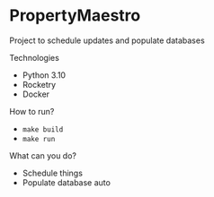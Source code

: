 # PropertyMaestro
Project to schedule updates and populate databases

Technologies
- Python 3.10
- Rocketry
- Docker

How to run?
- `make build`
- `make run`

What can you do?

- Schedule things
- Populate database auto
